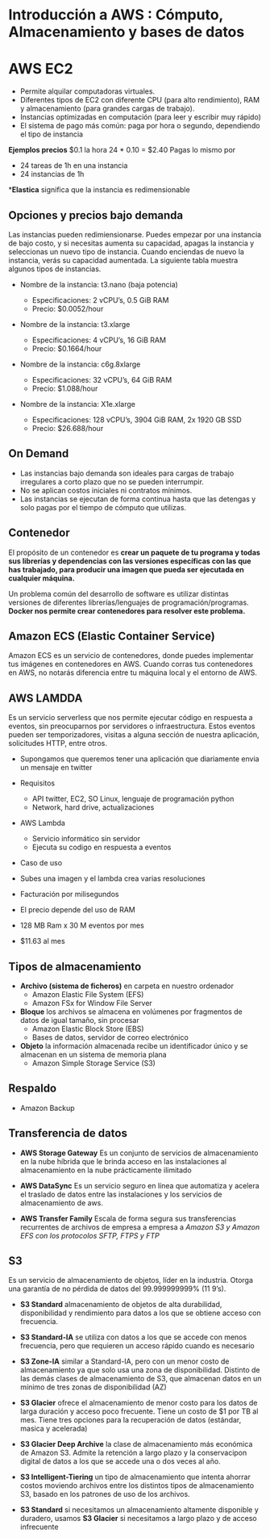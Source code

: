 # Introducción a AWS : Cómputo, Almacenamiento y bases de datos

# AWS EC2
* Permite alquilar computadoras virtuales.
* Diferentes tipos de EC2 con diferente CPU (para alto rendimiento), RAM y almacenamiento (para grandes cargas de trabajo).
* Instancias optimizadas en computación (para leer y escribir muy rápido)
* El sistema de pago más común: paga por hora o segundo, dependiendo el tipo de instancia

**Ejemplos precios**
$0.1 la hora
24 * 0.10 = $2.40
Pagas lo mismo por
* 24 tareas de 1h en una instancia
* 24 instancias de 1h

***Elastica** significa que la instancia es redimensionable

## Opciones y precios bajo demanda

Las instancias pueden redimiensionarse. Puedes empezar por una instancia de bajo costo, y si necesitas aumenta su capacidad, apagas la instancia y seleccionas un nuevo tipo de instancia. Cuando enciendas de nuevo la instancia, verás su capacidad aumentada. La siguiente tabla muestra algunos tipos de instancias.

* Nombre de la instancia: t3.nano (baja potencia)
   * Especificaciones: 2 vCPU’s, 0.5 GiB RAM
   * Precio: $0.0052/hour

* Nombre de la instancia: t3.xlarge
   * Especificaciones: 4 vCPU’s, 16 GiB RAM
   * Precio: $0.1664/hour

* Nombre de la instancia: c6g.8xlarge
   * Especificaciones: 32 vCPU’s, 64 GiB RAM
   * Precio: $1.088/hour

* Nombre de la instancia: X1e.xlarge
   * Especificaciones: 128 vCPU’s, 3904 GiB RAM, 2x 1920 GB SSD
   * Precio: $26.688/hour

## On Demand
* Las instancias bajo demanda son ideales para cargas de trabajo irregulares a corto plazo que no se pueden interrumpir. 
* No se aplican costos iniciales ni contratos mínimos. 
* Las instancias se ejecutan de forma continua hasta que las detengas y solo pagas por el tiempo de cómputo que utilizas.

## Contenedor
El propósito de un contenedor es **crear un paquete de tu programa y todas sus librerías y dependencias con las versiones específicas con las que has trabajado, para producir una imagen que pueda ser ejecutada en cualquier máquina.**

Un problema común del desarrollo de software es utilizar distintas versiones de diferentes librerías/lenguajes de programación/programas. **Docker nos permite crear contenedores para resolver este problema.**

## Amazon ECS (Elastic Container Service)
Amazon ECS es un servicio de contenedores, donde puedes implementar tus imágenes en contenedores en AWS. Cuando corras tus contenedores en AWS, no notarás diferencia entre tu máquina local y el entorno de AWS.

## AWS LAMDDA
Es un servicio serverless que nos permite ejecutar código en respuesta a eventos, sin preocuparnos por servidores o infraestructura. Estos eventos pueden ser temporizadores, visitas a alguna sección de nuestra aplicación, solicitudes HTTP, entre otros.

* Supongamos que queremos tener una aplicación que diariamente envia un mensaje en twitter
* Requisitos
  * API twitter, EC2, SO Linux, lenguaje de programación python
  * Network, hard drive, actualizaciones
* AWS Lambda
  * Servicio informático sin servidor
  * Ejecuta su codigo en respuesta a eventos
 * Caso de uso
  * Subes una imagen y el lambda crea varias resoluciones
 
 * Facturación por milisegundos
  * El precio depende del uso de RAM
  * 128 MB Ram x 30 M eventos por mes
  * $11.63 al mes 
  
  ## Tipos de almacenamiento
  
  * **Archivo (sistema de ficheros)** en carpeta en nuestro ordenador
      * Amazon Elastic File System (EFS) 
      * Amazon FSx for Window File Server
  * **Bloque** los archivos se almacena en volúmenes por fragmentos de datos de igual tamaño, sin procesar
      * Amazon Elastic Block Store (EBS)
      * Bases de datos, servidor de correo electrónico 
  *  **Objeto**  la información almacenada recibe un identificador único y se almacenan en un sistema de memoria plana
      * Amazon Simple Storage Service (S3)

##  Respaldo
  * Amazon Backup
  
## Transferencia de datos
  * **AWS Storage Gateway** Es un conjunto de servicios de almacenamiento en la nube híbrida que le brinda acceso en las instalaciones al almacenamiento en la nube prácticamente ilimitado
  
  * **AWS DataSync** Es un servicio seguro en línea que automatiza y acelera el traslado de datos entre las instalaciones y los servicios de almacenamiento de aws.
  
  * **AWS Transfer Family** Escala de forma segura sus transferencias recurrentes de archivos de empresa a empresa a *Amazon S3 y Amazon EFS con los protocolos SFTP, FTPS y FTP*

## S3
Es un servicio de almacenamiento de objetos, líder en la industria. Otorga una garantía de no pérdida de datos del 99.999999999% (11 9’s).

* **S3 Standard** almacenamiento de objetos de alta durabilidad, disponibilidad y rendimiento para datos a los que se obtiene acceso con frecuencia.

* **S3 Standard-IA** se utiliza con datos a los que se accede con menos frecuencia, pero que requieren un acceso rápido cuando es necesario

* **S3 Zone-IA** similar a Standard-IA, pero con un menor costo de almacenamiento ya que solo usa una zona de disponibilidad. Distinto de las demás clases de almacenamiento de S3, que almacenan datos en un mínimo de tres zonas de disponibilidad (AZ)

* **S3 Glacier** ofrece el almacenamiento de menor costo para los datos de larga duración y acceso poco frecuente. Tiene un costo de $1 por TB al mes. Tiene tres opciones para la recuperación de datos (estándar, masica y acelerada)

* **S3 Glacier Deep Archive** la clase de almacenamiento más económica de Amazon S3. Admite la retención a largo plazo y la conservacipon digital de datos a los que se accede una o dos veces al año.

* **S3 Intelligent-Tiering** un tipo de almacenamiento que intenta ahorrar costos moviendo archivos entre los distintos tipos de almacenamiento S3, basado en los patrones de uso de los archivos.
  
* **S3 Standard** si necesitamos un almacenamiento altamente disponible y duradero, usamos **S3 Glacier**  si necesitamos a largo plazo y de acceso infrecuente
